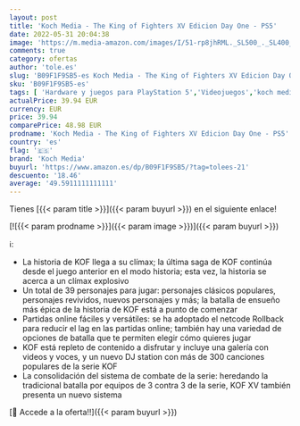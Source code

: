 ```yaml
---
layout: post
title: 'Koch Media - The King of Fighters XV Edicion Day One - PS5'
date: 2022-05-31 20:04:38
image: 'https://m.media-amazon.com/images/I/51-rp8jhRML._SL500_._SL400_.jpg'
comments: true
category: ofertas
author: 'tole.es'
slug: 'B09F1F9SB5-es Koch Media - The King of Fighters XV Edicion Day One - PS5'
sku: 'B09F1F9SB5-es'
tags: [ 'Hardware y juegos para PlayStation 5','Videojuegos','koch media','ps5','🇪🇸', ]
actualPrice: 39.94 EUR
currency: EUR
price: 39.94
comparePrice: 48.98 EUR
prodname: 'Koch Media - The King of Fighters XV Edicion Day One - PS5'
country: 'es'
flag: '🇪🇸'
brand: 'Koch Media'
buyurl: 'https://www.amazon.es/dp/B09F1F9SB5/?tag=tolees-21'
descuento: '18.46'
average: '49.5911111111111'
---
```


Tienes [{{< param title >}}]({{< param buyurl >}}) en el siguiente enlace!

[![{{< param prodname >}}]({{< param image >}})]({{< param buyurl >}})

ℹ️:

- La historia de KOF llega a su clímax; la última saga de KOF continúa desde el juego anterior en el modo historia; esta vez, la historia se acerca a un clímax explosivo
- Un total de 39 personajes para jugar: personajes clásicos populares, personajes revividos, nuevos personajes y más; la batalla de ensueño más épica de la historia de KOF está a punto de comenzar
- Partidas online fáciles y versátiles: se ha adoptado el netcode Rollback para reducir el lag en las partidas online; también hay una variedad de opciones de batalla que te permiten elegir cómo quieres jugar
- KOF está repleto de contenido a disfrutar y incluye una galería con videos y voces, y un nuevo DJ station con más de 300 canciones populares de la serie KOF
- La consolidación del sistema de combate de la serie: heredando la tradicional batalla por equipos de 3 contra 3 de la serie, KOF XV también presenta un nuevo sistema

[🛒 Accede a la oferta!!]({{< param buyurl >}})
